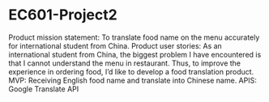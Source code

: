 # EC601-Project2
Product mission statement:
To translate food name on the menu accurately for international student from China.
Product user stories:
As an international student from China, the biggest problem I have encountered is that I cannot understand the menu in restaurant. Thus, to improve the experience in ordering food, I’d like to develop a food translation product. 
MVP:
Receiving English food name and translate into Chinese name.
APIS:
Google Translate API

